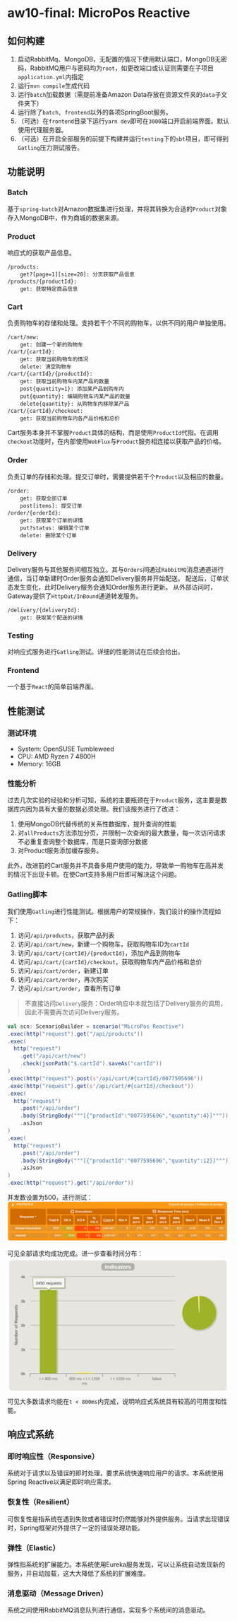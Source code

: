 # aw10-final: MicroPos Reactive

## 如何构建

1. 启动RabbitMq、MongoDB，无配置的情况下使用默认端口，MongoDB无密码，RabbitMQ用户与密码均为`root`，如更改端口或认证则需要在子项目`application.yml`内指定
2. 运行`mvn compile`生成代码
3. 运行`batch`加载数据（需提前准备Amazon Data存放在资源文件夹的`data`子文件夹下）
3. 运行除了`batch, frontend`以外的各项SpringBoot服务。
4. （可选）在`frontend`目录下运行`yarn dev`即可在`3000`端口开启前端界面。默认使用代理服务器。
5. （可选）在开启全部服务的前提下构建并运行`testing`下的`sbt`项目，即可得到`Gatling`压力测试报告。

## 功能说明

### Batch

基于`spring-batch`对Amazon数据集进行处理，并将其转换为合适的`Product`对象存入MongoDB中，作为商城的数据来源。

### Product

响应式的获取产品信息。

```
/products:
    get?[page=1][size=20]: 分页获取产品信息
/products/{productId}:
    get: 获取特定商品信息
```

### Cart

负责购物车的存储和处理。支持若干个不同的购物车，以供不同的用户单独使用。

```
/cart/new:
    get: 创建一个新的购物车
/cart/{cartId}:
    get: 获取当前购物车的情况
    delete: 清空购物车
/cart/{cartId}/{productId}:
    get: 获取当前购物车内某产品的数量
    post{quantity=1}: 添加某产品到购车内
    put{quantity}: 编辑购物车内某产品的数量
    delete{quantity}: 从购物车内移除某产品
/cart/{cartId}/checkout:
    get: 获取当前购物车内各产品价格和总价
```

Cart服务本身并不掌握`Product`具体的结构，而是使用`ProductId`代指。在调用`checkout`功能时，在内部使用`WebFlux`与`Product`服务相连接以获取产品的价格。

### Order

负责订单的存储和处理。提交订单时，需要提供若干个`Product`以及相应的数量。

```
/order:
    get: 获取全部订单
    post[items]: 提交订单
/order/{orderId}:
    get: 获取某个订单的详情
    put?status: 编辑某个订单
    delete: 删除某个订单
```

### Delivery

Delivery服务与其他服务间相互独立。其与`Orders`间通过`RabbitMQ`消息通道进行通信，当订单新建时Order服务会通知Delivery服务并开始配送。
配送后，订单状态发生变化，此时Delivery服务会通知Order服务进行更新。
从外部访问时，Gateway提供了`HttpOut/InBound`通道转发服务。

```
/delivery/{deliveryId}:
    get: 获取某个配送的详情
```

### Testing

对响应式服务进行`Gatling`测试。详细的性能测试在后续会给出。

### Frontend

一个基于`React`的简单前端界面。

## 性能测试

### 测试环境

+ System: OpenSUSE Tumbleweed
+ CPU: AMD Ryzen 7 4800H
+ Memory: 16GB

### 性能分析

过去几次实验的经验和分析可知，系统的主要瓶颈在于`Product`服务，这主要是数据库内因为具有大量的数据必须处理。我们该服务进行了改进：

1. 使用MongoDB代替传统的关系性数据库，提升查询的性能
2. 对`allProducts`方法添加分页，并限制一次查询的最大数量，每一次访问请求不必重复查询整个数据库，而是只查询部分数据
3. 对Product服务添加缓存服务。

此外，改进前的Cart服务并不具备多用户使用的能力，导致单一购物车在高并发的情况下出现卡顿。在使Cart支持多用户后即可解决这个问题。

### Gatling脚本

我们使用`Gatling`进行性能测试。根据用户的常规操作，我们设计的操作流程如下：

1. 访问`/api/products`，获取产品列表
2. 访问`/api/cart/new`，新建一个购物车，获取购物车ID为`cartId`
3. 访问`/api/cart/{cartId}/{productId}`，添加产品到购物车
4. 访问`/api/cart/{cartId}/checkout`，获取购物车内产品价格和总价
5. 访问`/api/cart/order`，新建订单
6. 访问`/api/cart/order`，再次购买
7. 访问`/api/cart/order`，查看所有订单

> 不直接访问`Delivery`服务：Order响应中本就包括了Delivery服务的调用，因此不需要再次访问Delivery服务。

```scala
val scn: ScenarioBuilder = scenario("MicroPos Reactive")
.exec(http("request").get("/api/products"))
.exec(
  http("request")
    .get("/api/cart/new")
    .check(jsonPath("$.cartId").saveAs("cartId"))
)
.exec(http("request").post(s"/api/cart/#{cartId}/0077595696"))
.exec(http("request").get(s"/api/cart/#{cartId}/checkout"))
.exec(
  http("request")
    .post("/api/order")
    .body(StringBody("""[{"productId":"0077595696","quantity":4}]"""))
    .asJson
)
.exec(
  http("request")
    .post("/api/order")
    .body(StringBody("""[{"productId":"0077595696","quantity":12}]"""))
    .asJson
)
.exec(http("request").get("/api/order"))
```

并发数设置为500，进行测试：
![stat](assets/stat.png)

可见全部请求均成功完成。进一步查看时间分布：
![global](assets/global.png)
可见大多数请求均能在`t < 800ms`内完成，说明响应式系统具有较高的可用度和性能。

## 响应式系统

### 即时响应性（Responsive）

系统对于请求以及错误的即时处理，要求系统快速响应用户的请求。本系统使用Spring Reactive以满足即时响应需求。

### 恢复性（Resilient）

可恢复性是指系统在遇到失败或者错误时仍然能够对外提供服务。当请求出现错误时，Spring框架对外提供了一定的错误处理功能。

### 弹性（Elastic）

弹性指系统的扩展能力。本系统使用Eureka服务发现，可以让系统自动发现新的服务，并自动加载，这大大降低了系统的扩展难度。

### 消息驱动（Message Driven）

系统之间使用RabbitMQ消息队列进行通信，实现多个系统间的消息驱动。
